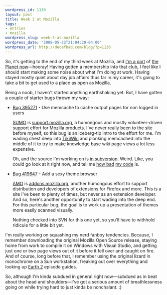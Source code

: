 ```yaml
--- 
wordpress_id: 1130
layout: post
title: Week 3 at Mozilla
tags: 
- entries
- mozilla
wordpress_slug: week-3-at-mozilla
wordpress_date: "2008-05-22T21:04:20-04:00"
wordpress_url: http://decafbad.com/blog/?p=1130
---
```

So, it's getting to the end of my third week at Mozilla, and [I'm a part][part] of [the Planet now][planet]—hooray!  Having gotten a membership into that club, I feel like I should start making some noise about what I'm doing at work.  Having stayed mostly quiet about day job affairs thus far in my career, it's going to take a bit to get used to a place as open as Mozilla.

Being a noob, I haven't started anything earthshaking yet.  But, I have gotten a couple of starter bugs thrown my way:

* [Bug 395271][b2] - Use memcache to cache output pages for non logged in users 

    [SUMO][] is [support.mozilla.org][support], a humongous and mostly volunteer-driven support effort for Mozilla products.  I've never really been to the site before myself, so this bug is an iceberg-tip intro to the effort for me.  I'm wading chest deep into [TikiWiki][] and plonking memcached into the middle of it to try to make knowledge base wiki page views a lot less expensive.

    Oh, and the source I'm working on is [in subversion][sumosvn].  Weird.  Like, you could go look at it right now, and tell me [how bad][bad1] [my code][bad2] is.

[bad1]: http://viewvc.svn.mozilla.org/vc?view=rev&revision=13362
[bad2]: http://viewvc.svn.mozilla.org/vc?view=rev&revision=13504
[tikiwiki]: http://tikiwiki.org
[sumosvn]: https://svn.mozilla.org/projects/sumo/
[sumo]: http://wiki.mozilla.org/Sumo
[support]: http://support.mozilla.com/en-US/kb/Firefox+Support+Home+Page

* [Bug 419647][b1] - Add a sexy theme browser

    [AMO][] is [addons.mozilla.org][addons], another humongous effort to support distribution and developers of extensions for Firefox and more.  This is a site I've been to plenty of times, but never as an extension developer.  And so, here's another opportunity to start wading into the deep end.  For this particular bug, the goal is to work up a presentation of themes more easily scanned visually.

    Nothing checked into SVN for this one yet, so you'll have to withhold ridicule for a little bit yet.

I'm really working on squashing my nerd fanboy tendencies.  Because, I remember downloading the original Mozilla Open Source release, staying home from work to compile it on Windows with Visual Studio, and getting just one or two page views out of it before it fell over and caught on fire.  And of course, long before that, I remember using the original lizard in monochrome on a Sun workstation, freaking out over everything and looking up [Earth 2][e2] episode guides.

So, although I'm kinda subdued in general right now—subdued as in beat about the head and shoulders—I've got a serious amount of breathlessness going on while trying hard to just kinda be nonchalant.  :)

[e2]: http://umsa7.ums.edu/~anniebw/earth2/
[amo]: http://wiki.mozilla.org/Update:Remora
[addons]: https://addons.mozilla.org/en-US/firefox/
[b1]: https://bugzilla.mozilla.org/show_bug.cgi?id=419647
[b2]: https://bugzilla.mozilla.org/show_bug.cgi?id=395271
[part]: http://blog.mozilla.com/planet/2008/05/19/planet-addition-class-of-5192008/
[planet]: http://planet.mozilla.org/
